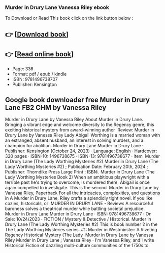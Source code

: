 ### Murder in Drury Lane Vanessa Riley ebook

To Download or Read This book click on the link button below :

## 👉  [**[Download book](http://get-pdfs.com/download.php?group=book&from=github.com&id=717950&lnk=1061 "Download book")**]

## 👉  [**[Read online book](http://get-pdfs.com/download.php?group=book&from=github.com&id=717950&lnk=1061 "Read online book")**]


* Page: 336
* Format: pdf / epub / kindle
* ISBN: 9781496738707
* Publisher: Kensington



## Google book downloader free Murder in Drury Lane FB2 CHM by Vanessa Riley



 Murder in Drury Lane by Vanessa Riley About Murder in Drury Lane. Bringing a vibrant edge and welcome diversity to the Regency genre, this exciting historical mystery from award-winning author 
 Review: Murder in Drury Lane by Vanessa Riley Lady Abigail Worthing is a married woman with an estranged, absent husband, an interest in solving murders, and a champion for abolition.
 Murder in Drury Lane Murder in Drury Lane · Publisher: ‎Kensington (October 24, 2023) · Language: English · Hardcover: ‎320 pages · ISBN-10: ‎1496738675 · ISBN-13: ‎9781496738677 · Item 
 Murder in Drury Lane (The Lady Worthing Mysteries #2) Murder in Drury Lane (The Lady Worthing Mysteries #2) ; Publication Date: February 20th, 2024 ; Publisher: Thorndike Press Large Print ; ISBN:.
 Murder in Drury Lane (The Lady Worthing Mysteries Book 2) When an ambitious playwright with a terrible past he&#039;s trying to overcome, is murdered there, Abigail is once again compelled to investigate. This is the second 
 Murder in Drury Lane by Vanessa Riley, Paperback For all the intricacies, complexities, and questions in A Murder in Drury Lane, Riley crafts a splendidly tight novel. If you like cozies, historicals, or 
 MURDER IN DRURY LANE - Reviews A resourceful baroness solves a theatrical murder while battling societal prejudice.
 Murder in Drury Lane Murder in Drury Lane · ISBN: 9781496738677 · On Sale: 10/24/2023 · FICTION / Mystery &amp; Detective / Historical.
 Murder in Drury Lane (The Lady Worthing Mysteries #2) This is book number 2 in the The Lady Worthing Mysteries series. #1: Murder in Westminster: A Riveting Regency Historical Mystery (The Lady 
 Murder in Drury Lane by Vanessa Riley Murder in Drury Lane ; Vanessa Riley · I&#039;m Vanessa Riley, and I write Historical Fiction of dazzling multi-culture communities of the 1750s to 





